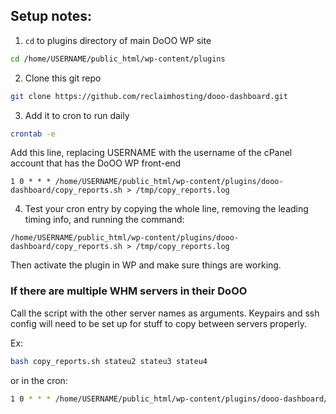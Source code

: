 ## Setup notes:

1. `cd` to plugins directory of main DoOO WP site
```bash
cd /home/USERNAME/public_html/wp-content/plugins
```

2. Clone this git repo
```bash
git clone https://github.com/reclaimhosting/dooo-dashboard.git
```

3. Add it to cron to run daily
```bash
crontab -e
```

Add this line, replacing USERNAME with the username of the cPanel account that has the DoOO WP front-end

```
1 0 * * * /home/USERNAME/public_html/wp-content/plugins/dooo-dashboard/copy_reports.sh > /tmp/copy_reports.log
```

4. Test your cron entry by copying the whole line, removing the leading timing info, and running the command:

```
/home/USERNAME/public_html/wp-content/plugins/dooo-dashboard/copy_reports.sh > /tmp/copy_reports.log
```

Then activate the plugin in WP and make sure things are working.

### If there are multiple WHM servers in their DoOO
Call the script with the other server names as arguments. Keypairs and ssh config will need to be set up for stuff to copy between servers properly.

Ex:
```bash
bash copy_reports.sh stateu2 stateu3 stateu4
```

or in the cron:
```bash
1 0 * * * /home/USERNAME/public_html/wp-content/plugins/dooo-dashboard/copy_reports.sh stateu2 stateu3 stateu4 > /tmp/copy_reports.log 2>&1
```
